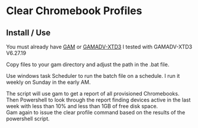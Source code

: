# Clear Chromebook Profiles

## Install / Use

You must already have [GAM](https://github.com/GAM-team/GAM) or [GAMADV-XTD3](https://github.com/taers232c/GAMADV-XTD3)
I tested with GAMADV-XTD3 V6.27.19

Copy files to your gam directory and adjust the path in the .bat file.

Use windows task Scheduler to run the batch file on a schedule.  I run it weekly on Sunday in the early AM.  

The script will use gam to get a report of all provisioned Chromebooks. 
Then Powershell to look through the report finding devices active in the last week with less than 10% and less than 1GB of free disk space.  
Gam again to issue the clear profile command based on the results of the powershell script.  



